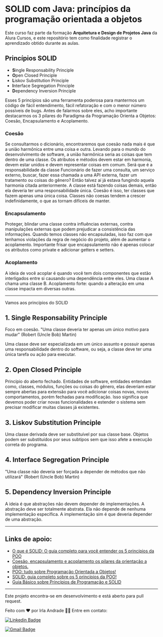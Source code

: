 # SOLID com Java: princípios da programação orientada a objetos
Este curso faz parte da formação **Arquitetura e Design de Projetos Java** da Alura Cursos, e este repositório tem como finalidade registrar o aprendizado obtido durante as aulas.

## Princípios SOLID
- **S**ingle Responsability Principle
- **O**pen Closed Principle
- **L**iskov Substitution Principle
- **I**nterface Segregation Principle
- **D**ependency Inversion Principle

Esses 5 princípios são uma ferramenta poderosa para mantermos um código de fácil entendimento, fácil refatoração e com o menor número possíveis de bugs.
Antes de falarmos sobre eles, acho importante destacarmos os 3 pilares do Paradigma da Programação Orienta a Objetos: Coesão, Encapsulamento e Acoplamento.

### Coesão
Se consultarmos o dicionário, encontraremos que coesão nada mais é que a união harmônica entre uma coisa e outra. Levando para o mundo do desenvolvimento de software, a união harmônica seria as coisas que tem dentro de uma classe. Os atributos e métodos devem estar em harmonia, devem estar unidos e devem representar coisas em comum.
Será que é a responsabilidade da classe Funcionário de fazer uma consulta, um serviço externo, buscar, fazer essa chamada a uma API externa, fazer um tratamento ou coisas do gênero? Então talvez aí já estava fungindo aquela harmonia citada anteriormente.
A classe está fazendo coisas demais, então ela deveria ter uma responsabilidade única. Coesão é isso, ter classes que fazem apenas uma única coisa.
Classes não coesas tendem a crescer indefinidamente, o que as tornam difíceis de manter.

### Encapsulamento
Proteger, blindar uma classe contra influências externas, contra manipulações externas que podem prejudicar a consistência das informações. Quando temos classes não encapsuladas, isso faz com que tenhamos violações da regra de negócio do projeto, além de aumentar o acoplamento. Importante frisar que encapsulamento não é apenas colocar os atributos como private e adicionar getters e setters.

### Acoplamento
A ideia de você acoplar é quando você tem dois componentes que estão interligados entre si causando uma dependência entre eles. Uma classe A chama uma classe B. Acoplamento forte: quando a alteração em uma classe impacta em diversas outras.

---

Vamos aos princípios do SOLID

## 1. Single Responsability Principle
Foco em coesão.
"Uma classe deveria ter apenas um único motivo para mudar" (Robert (Uncle Bob) Martin)

Uma classe deve ser especializada em um único assunto e possuir apenas uma responsabilidade dentro do software, ou seja, a classe deve ter uma única tarefa ou ação para executar.
## 2. Open Closed Principle
Princípio do aberto fechado.
Entidades de software, entidades entendam como, classes, módulos, funções ou coisas do gênero, elas deveriam estar sempre abertas para extensão para você adicionar coisas novas, novos comportamentos, porém fechadas para modificação.
Isso significa que devemos poder criar novas funcionalidades e estender o sistema sem precisar modificar muitas classes já existentes.

## 3. Liskov Substitution Principle
Uma classe derivada deve ser substituível por sua classe base.
Objetos podem ser substituídos por seus subtipos sem que isso afete a execução correta do programa.

## 4. Interface Segregation Principle
"Uma classe não deveria ser forçada a depender de métodos que não utilizará" (Robert (Uncle Bob) Martin)

## 5. Dependency Inversion Principle
A ideia é que abstrações não devem depender de implementações. A abstração deve ser totalmente abstrata. Ela não depende de nenhuma implementação específica. A implementação sim é que deveria depender de uma abstração.

---
## Links de apoio:
- [O que é SOLID: O guia completo para você entender os 5 princípios da POO](https://medium.com/desenvolvendo-com-paixao/o-que-%C3%A9-solid-o-guia-completo-para-voc%C3%AA-entender-os-5-princ%C3%ADpios-da-poo-2b937b3fc530)
- [Coesão, encapsulamento e acoplamento os pilares da orientação a objetos.](https://medium.com/@functionoliveira/coes%C3%A3o-encapsulamento-e-acoplamento-os-pilares-da-orienta%C3%A7%C3%A3o-a-objetos-514f2014426)
- [POO: tudo sobre Programação Orientada a Objetos!](https://blog.betrybe.com/tecnologia/poo-programacao-orientada-a-objetos/)
- [SOLID: guia completo sobre os 5 princípios da POO!](https://blog.betrybe.com/linguagem-de-programacao/solid-cinco-principios-poo/)
- [Guia Básico sobre Princípios de Programação e SOLID](https://dev.to/guilhermemanzano/guia-basico-sobre-principios-de-projetos-e-solid-4m59)

---

Este projeto encontra-se em desenvolvimento e está aberto para pull request.

Feito com ❤ por Irla Andrade 👋🏽 Entre em contato:

[![Linkedin Badge](https://img.shields.io/badge/-irlaandrade-blue?style=flat-square&logo=Linkedin&logoColor=white&link=https://www.linkedin.com/in/irlaandrade/)](https://www.linkedin.com/in/irlaandrade/)

[![Gmail Badge](https://img.shields.io/badge/gmail-c14438?style=flat-square&logo=Gmail&logoColor=white&link=mailto:paula.irla@gmail.com)](mailto:paula.irla@gmail.com)
